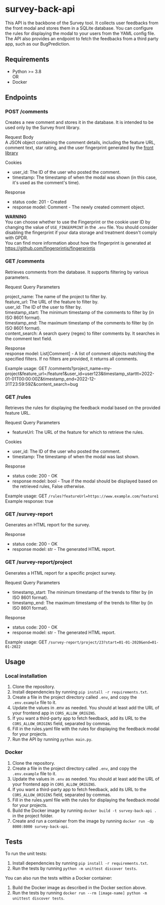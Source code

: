 # survey-back-api

This API is the backbone of the Survey tool. It collects user feedbacks from the front modal and stores them in a SQLite database.
You can configure the rules for displaying the modal to your users from the YAML config file.
The API also provides an endpoint to fetch the feedbacks from a third party app, such as our BugPrediction.

## Requirements

- Python >= 3.8  
  OR
- Docker

## Endpoints

### POST /comments

Creates a new comment and stores it in the database.
It is intended to be used only by the Survey front library.

Request Body  
A JSON object containing the comment details, including the feature URL, comment text, star rating, and the user fingerprint generated by the [front library](https://github.com/optittm/survey-front-library)

Cookies

- user_id: The ID of the user who posted the comment.
- timestamp: The timestamp of when the modal was shown (in this case, it's used as the comment's time).

Response

- status code: 201 - Created
- response model: Comment - The newly created comment object.

**WARNING**  
You can choose whether to use the Fingerprint or the cookie user ID by changing the value of `USE_FINGERPRINT` in the `.env` file. You should consider disabling the fingerprint if your data storage and treatment doesn't comply with GPDR.  
You can find more information about how the fingerprint is generated at https://github.com/fingerprintjs/fingerprintjs

### GET /comments

Retrieves comments from the database. It supports filtering by various parameters.

Request Query Parameters

project_name: The name of the project to filter by.  
feature_url: The URL of the feature to filter by.  
user_id: The ID of the user to filter by.  
timestamp_start: The minimum timestamp of the comments to filter by (in ISO 8601 format).  
timestamp_end: The maximum timestamp of the comments to filter by (in ISO 8601 format).  
content_search: A search query (regex) to filter comments by. It searches in the comment text field.

Response  
response model: List[Comment] - A list of comment objects matching the specified filters. If no filters are provided, it returns all comments.

Example usage: GET /comments?project_name=my-project&feature_url=/feature1&user_id=user123&timestamp_starttt=2022-01-01T00:00:00Z&timestamp_end=2022-12-31T23:59:59Z&content_search=bug

### GET /rules

Retrieves the rules for displaying the feedback modal based on the provided feature URL.

Request Query Parameters

- featureUrl: The URL of the feature for which to retrieve the rules.

Cookies

- user_id: The ID of the user who posted the comment.
- timestamp: The timestamp of when the modal was last shown.

Response

- status code: 200 - OK
- response model: bool - True if the modal should be displayed based on the retrieved rules, False otherwise.

Example usage: GET `/rules?featureUrl=https://www.example.com/feature1`  
Example response: true

### GET /survey-report

Generates an HTML report for the survey.

Response

- status code: 200 - OK
- response model: str - The generated HTML report.

### GET /survey-report/project

Generates a HTML report for a specific project survey.

Request Query Parameters

- timestamp_start: The minimum timestamp of the trends to filter by (in ISO 8601 format).
- timestamp_end: The maximum timestamp of the trends to filter by (in ISO 8601 format).

Response

- status code: 200 - OK
- response model: str - The generated HTML report.

Example usage: GET `/survey-report/project/23?start=01-01-2020&end=01-01-2022`

## Usage

### Local installation

1. Clone the repository.
2. Install dependencies by running `pip install -r requirements.txt`.
3. Create a file in the project directory called `.env`, and copy the `.env.example` file to it.
4. Update the values in .env as needed. You should at least add the URL of your frontend app in `CORS_ALLOW_ORIGINS`.
5. If you want a third-party app to fetch feedback, add its URL to the `CORS_ALLOW_ORIGINS` field, separated by commas.
6. Fill in the rules.yaml file with the rules for displaying the feedback modal for your projects.
7. Run the API by running `python main.py`.

### Docker

1. Clone the repository.
2. Create a file in the project directory called `.env`, and copy the `.env.example` file to it.
3. Update the values in `.env` as needed. You should at least add the URL of your frontend app in `CORS_ALLOW_ORIGINS`.
4. If you want a third-party app to fetch feedback, add its URL to the `CORS_ALLOW_ORIGINS` field, separated by commas.
5. Fill in the rules.yaml file with the rules for displaying the feedback modal for your projects.
6. Build the Docker image by running `docker build -t survey-back-api .` in the project folder.
7. Create and run a container from the image by running `docker run -dp 8000:8000 survey-back-api`.

## Tests

To run the unit tests:

1. Install dependencies by running `pip install -r requirements.txt`.
2. Run the tests by running `python -m unittest discover tests`.

You can also run the tests within a Docker container:

1. Build the Docker image as described in the Docker section above.
2. Run the tests by running `docker run --rm [image-name] python -m unittest discover tests`.
